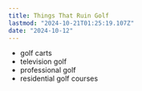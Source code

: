 ```yaml
---
title: Things That Ruin Golf
lastmod: "2024-10-21T01:25:19.107Z"
date: "2024-10-12"
---
```


- golf carts
- television golf
- professional golf
- residential golf courses
